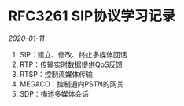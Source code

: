# RFC3261 SIP协议学习记录
*2020-01-11*
1. SIP：建立、修改、终止多媒体回话
2. RTP：传输实时数据提供QoS反馈
3. RTSP：控制流媒体传输
4. MEGACO：控制通向PSTN的网关
5. SDP：描述多媒体会话